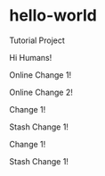 # hello-world
Tutorial Project


Hi Humans!


Online Change 1!

Online Change 2!

Change 1!

Stash Change 1!

Change 1!

Stash Change 1!

